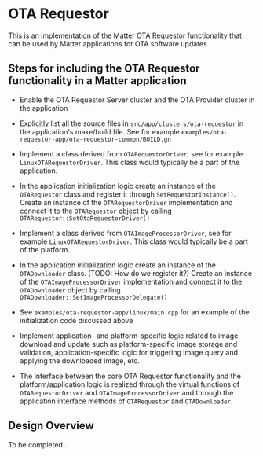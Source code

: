 # OTA Requestor

This is an implementation of the Matter OTA Requestor functionality that can
be used by Matter applications for OTA software updates

## Steps for including the OTA Requestor functionality in a Matter application

- Enable the OTA Requestor Server cluster and the OTA Provider cluster in the application

- Explicitly list all the source files in `src/app/clusters/ota-requestor` in the application's
  make/build file. See for example `examples/ota-requestor-app/ota-requestor-common/BUILD.gn`

- Implement a class derived from `OTARequestorDriver`, see for example
  `LinuxOTARequestorDriver`. This class would typically be a part of the application.

- In the application initialization logic create an instance of the `OTARequestor`
  class and register it through `SetRequestorInstance()`. Create an instance of the
  `OTARequestorDriver` implementation and connect it to the `OTARequestor` object by calling
  `OTARequestor::SetOtaRequestorDriver()`

- Implement a class derived from `OTAImageProcessorDriver`, see for example
  `LinuxOTARequestorDriver`. This class would typically be a part of the platform.

- In the application initialization logic create an instance of the `OTADownloader`
  class. (TODO: How do we  register it?) Create an instance of the
  `OTAImageProcessorDriver` implementation and connect it to the `OTADownloader`
  object by calling `OTADownloader::SetImageProcessorDelegate()`

- See `examples/ota-requestor-app/linux/main.cpp` for an example of the initialization
  code discussed above

- Implement application- and platform-specific logic related to image download and update
  such as platform-specific image storage and validation, application-specific logic for
  triggering image query and applying the downloaded image, etc.

- The interface between the core OTA Requestor functionality and the platform/application
  logic is realized through the virtual functions of `OTARequestorDriver` and
  `OTAImageProcessorDriver` and through the application interface methods of `OTARequestor`
  and `OTADownloader`.

## Design Overview

To be completed..



        

